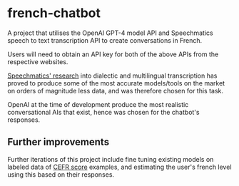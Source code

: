 # french-chatbot

A project that utilises the OpenAI GPT-4 model API and Speechmatics speech to text transcription API to create conversations in French.

Users will need to obtain an API key for both of the above APIs from the respective websites.

[Speechmatics' research](https://www.speechmatics.com/company/articles-and-news/our-new-unified-speech-translation-api) into dialectic and multilingual transcription has proved to produce some of the most accurate models/tools on the market on orders of magnitude less data, and was therefore chosen for this task.

OpenAI at the time of development produce the most realistic conversational AIs that exist, hence was chosen for the chatbot's responses.

## Further improvements

Further iterations of this project include fine tuning existing models on labeled data of [CEFR score](https://tracktest.eu/english-levels-cefr/#:~:text=How%20many%20language%20levels%20are,%2DC2%20(Proficient%20User).) examples, and estimating the user's french level using this based on their responses.
